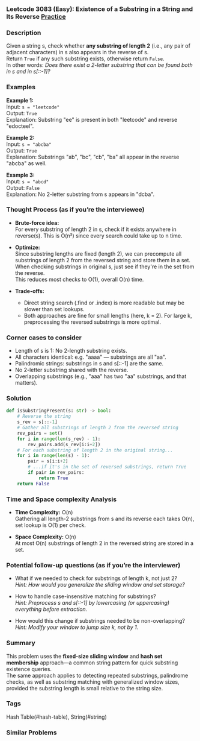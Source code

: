 ### Leetcode 3083 (Easy): Existence of a Substring in a String and Its Reverse [Practice](https://leetcode.com/problems/existence-of-a-substring-in-a-string-and-its-reverse)

### Description  
Given a string s, check whether **any substring of length 2** (i.e., any pair of adjacent characters) in s also appears in the reverse of s.  
Return `True` if any such substring exists, otherwise return `False`.  
In other words: *Does there exist a 2-letter substring that can be found both in s and in s[::-1]?*

### Examples  

**Example 1:**  
Input: `s = "leetcode"`  
Output: `True`  
Explanation: Substring "ee" is present in both "leetcode" and reverse "edocteel".

**Example 2:**  
Input: `s = "abcba"`  
Output: `True`  
Explanation: Substrings "ab", "bc", "cb", "ba" all appear in the reverse "abcba" as well.

**Example 3:**  
Input: `s = "abcd"`  
Output: `False`  
Explanation: No 2-letter substring from s appears in "dcba".

### Thought Process (as if you’re the interviewee)  
- **Brute-force idea:**  
  For every substring of length 2 in s, check if it exists anywhere in reverse(s). This is O(n²) since every search could take up to n time.
- **Optimize:**  
  Since substring lengths are fixed (length 2), we can precompute all substrings of length 2 from the reversed string and store them in a set. When checking substrings in original s, just see if they're in the set from the reverse.  
  This reduces most checks to O(1), overall O(n) time.

- **Trade-offs:**  
  - Direct string search (.find or .index) is more readable but may be slower than set lookups.
  - Both approaches are fine for small lengths (here, k = 2). For large k, preprocessing the reversed substrings is more optimal.

### Corner cases to consider  
- Length of s is 1: No 2-length substring exists.  
- All characters identical: e.g. "aaaa" — substrings are all "aa".
- Palindromic strings: substrings in s and s[::-1] are the same.
- No 2-letter substring shared with the reverse.
- Overlapping substrings (e.g., "aaa" has two "aa" substrings, and that matters).

### Solution

```python
def isSubstringPresent(s: str) -> bool:
    # Reverse the string
    s_rev = s[::-1]
    # Gather all substrings of length 2 from the reversed string
    rev_pairs = set()
    for i in range(len(s_rev) - 1):
        rev_pairs.add(s_rev[i:i+2])
    # For each substring of length 2 in the original string...
    for i in range(len(s) - 1):
        pair = s[i:i+2]
        # ...if it's in the set of reversed substrings, return True
        if pair in rev_pairs:
            return True
    return False
```

### Time and Space complexity Analysis  

- **Time Complexity:** O(n)  
  Gathering all length-2 substrings from s and its reverse each takes O(n), set lookup is O(1) per check.

- **Space Complexity:** O(n)  
  At most O(n) substrings of length 2 in the reversed string are stored in a set.

### Potential follow-up questions (as if you’re the interviewer)  

- What if we needed to check for substrings of length k, not just 2?  
  *Hint: How would you generalize the sliding window and set storage?*

- How to handle case-insensitive matching for substrings?  
  *Hint: Preprocess s and s[::-1] by lowercasing (or uppercasing) everything before extraction.*

- How would this change if substrings needed to be non-overlapping?  
  *Hint: Modify your window to jump size k, not by 1.*

### Summary
This problem uses the **fixed-size sliding window** and **hash set membership** approach—a common string pattern for quick substring existence queries.  
The same approach applies to detecting repeated substrings, palindrome checks, as well as substring matching with generalized window sizes, provided the substring length is small relative to the string size.

### Tags
Hash Table(#hash-table), String(#string)

### Similar Problems
